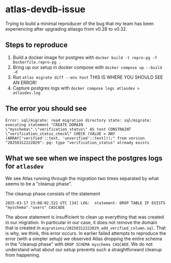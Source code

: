 # atlas-devdb-issue

Trying to build a minimal reproducer of the bug that my team has been experiencing
after upgrading atlasgo from v0.28 to v0.32.

## Steps to reproduce

1. Build a docker image for postgres with `docker build -t repro-pg -f Dockerfile.repro-pg .`
2. Bring up our setup in docker compose with `docker compose up --build -d`
3. Run `atlas migrate diff --env host`  THIS IS WHERE YOU SHOULD SEE AN ERROR!
4. Capture postgres logs with `docker compose logs atlasdev > atlasdev.log`

## The error you should see

```
Error: sql/migrate: read migration directory state: sql/migrate: executing statement "CREATE DOMAIN \"myschema\".\"verification_status\" AS text CONSTRAINT \"verification_status_check\" CHECK (VALUE = ANY (ARRAY['verified'::text, 'unverified'::text]));" from version "20250312222029": pq: type "verification_status" already exists
```

## What we see when we inspect the postgres logs for `atlasdev`

We see Atlas running through the migration two times separated by what seems to be a "cleanup phase". 

The cleanup phase consists of the statement

```
2025-03-17 23:08:02.522 UTC [34] LOG:  statement: DROP TABLE IF EXISTS "myschema"."users" CASCADE
```

The above statement is insufficient to clean up everything that was created in our migration. In particular in our case, it does not remove the domain that is created in `migrations/20250312222029_add_verified_column.sql`. That is why, we think, this error occurs. In earlier failed attempts to reproduce the error (with a simpler setup) we observed Atlas dropping the entire schema in the "cleanup phase" with `DROP SCHEMA myschema CASCADE`. We do not understand what about our setup prevents such a straightforward cleanup from happening.